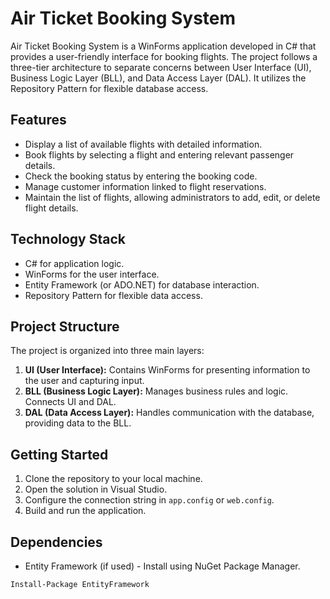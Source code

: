 # Air Ticket Booking System

Air Ticket Booking System is a WinForms application developed in C# that provides a user-friendly interface for booking flights. The project follows a three-tier architecture to separate concerns between User Interface (UI), Business Logic Layer (BLL), and Data Access Layer (DAL). It utilizes the Repository Pattern for flexible database access.

## Features

- Display a list of available flights with detailed information.
- Book flights by selecting a flight and entering relevant passenger details.
- Check the booking status by entering the booking code.
- Manage customer information linked to flight reservations.
- Maintain the list of flights, allowing administrators to add, edit, or delete flight details.

## Technology Stack

- C# for application logic.
- WinForms for the user interface.
- Entity Framework (or ADO.NET) for database interaction.
- Repository Pattern for flexible data access.

## Project Structure

The project is organized into three main layers:

1. **UI (User Interface):** Contains WinForms for presenting information to the user and capturing input.
2. **BLL (Business Logic Layer):** Manages business rules and logic. Connects UI and DAL.
3. **DAL (Data Access Layer):** Handles communication with the database, providing data to the BLL.

## Getting Started

1. Clone the repository to your local machine.
2. Open the solution in Visual Studio.
3. Configure the connection string in `app.config` or `web.config`.
4. Build and run the application.

## Dependencies

- Entity Framework (if used) - Install using NuGet Package Manager.

```bash
Install-Package EntityFramework
